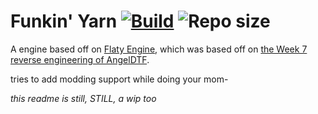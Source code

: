 # Funkin' Yarn [![Build](https://github.com/Stilic/FNF-FlatyEngine/actions/workflows/build.yml/badge.svg)](https://github.com/Stilic/FNF-FlatyEngine/actions/workflows/build.yml) ![Repo size](https://img.shields.io/github/repo-size/Stilic/FNF-FlatyEngine)

A engine based off on [Flaty Engine](https://github.com/Stilic/FNF-FlatyEngine), which was based off on [the Week 7 reverse engineering of AngelDTF](https://github.com/AngelDTF/FNF-NewgroundsPort).

tries to add modding support while doing your mom-

_this readme is still, STILL, a wip too_
